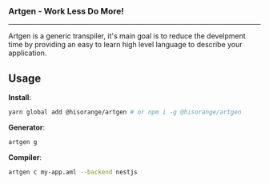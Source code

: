 ### Artgen - Work Less Do More!

---

Artgen is a generic transpiler, it's main goal is to reduce the develpment time by providing an easy to learn high level language to describe your application.

## Usage

**Install**:

```sh
yarn global add @hisorange/artgen # or npm i -g @hisorange/artgen
```

**Generator**:

```sh
artgen g
```

**Compiler**:

```sh
artgen c my-app.aml --backend nestjs
```
